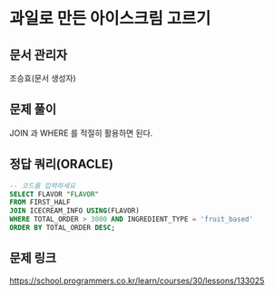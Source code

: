 # 과일로 만든 아이스크림 고르기
## 문서 관리자
조승효(문서 생성자)
## 문제 풀이
JOIN 과 WHERE 를 적절히 활용하면 된다.
## 정답 쿼리(ORACLE)
``` sql
-- 코드를 입력하세요
SELECT FLAVOR "FLAVOR"
FROM FIRST_HALF
JOIN ICECREAM_INFO USING(FLAVOR)
WHERE TOTAL_ORDER > 3000 AND INGREDIENT_TYPE = 'fruit_based'
ORDER BY TOTAL_ORDER DESC;
```
## 문제 링크
https://school.programmers.co.kr/learn/courses/30/lessons/133025